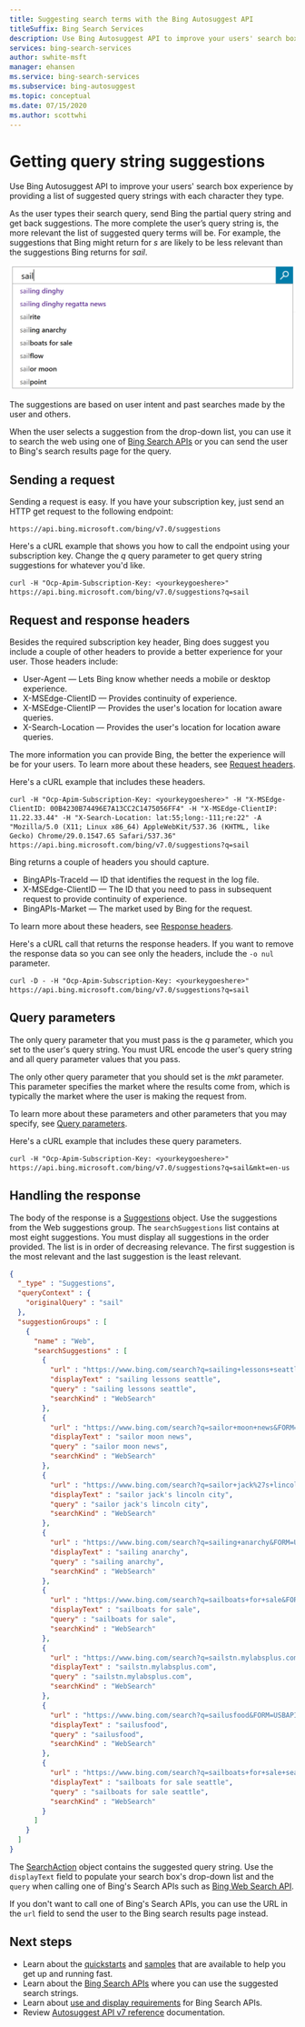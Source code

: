 ```yaml
---
title: Suggesting search terms with the Bing Autosuggest API
titleSuffix: Bing Search Services
description: Use Bing Autosuggest API to improve your users' search box experience by providing a list of suggested query strings with each character they type.
services: bing-search-services
author: swhite-msft
manager: ehansen
ms.service: bing-search-services
ms.subservice: bing-autosuggest
ms.topic: conceptual
ms.date: 07/15/2020
ms.author: scottwhi
---
```


# Getting query string suggestions

Use Bing Autosuggest API to improve your users' search box experience by providing a list of suggested query strings with each character they type.

As the user types their search query, send Bing the partial query string and get back suggestions. The more complete the user’s query string is, the more relevant the list of suggested query terms will be. For example, the suggestions that Bing might return for *s* are likely to be less relevant than the suggestions Bing returns for *sail*. 

![Autosuggest drop-down search box list](../media/bing-autosuggest-drop-down-list.PNG)

The suggestions are based on user intent and past searches made by the user and others.

When the user selects a suggestion from the drop-down list, you can use it to search the web using one of [Bing Search APIs](../../bing-web-search/bing-api-comparison.md) or you can send the user to Bing's search results page for the query.


## Sending a request

Sending a request is easy. If you have your subscription key, just send an HTTP get request to the following endpoint:

```
https://api.bing.microsoft.com/bing/v7.0/suggestions
```

Here's a cURL example that shows you how to call the endpoint using your subscription key. Change the *q* query parameter to get query string suggestions for whatever you'd like.

```curl
curl -H "Ocp-Apim-Subscription-Key: <yourkeygoeshere>" https://api.bing.microsoft.com/bing/v7.0/suggestions?q=sail
```

## Request and response headers

Besides the required subscription key header, Bing does suggest you include a couple of other headers to provide a better experience for your user. Those headers include:

- User-Agent &mdash; Lets Bing know whether needs a mobile or desktop experience.
- X-MSEdge-ClientID &mdash; Provides continuity of experience.
- X-MSEdge-ClientIP &mdash; Provides the user's location for location aware queries.
- X-Search-Location &mdash; Provides the user's location for location aware queries.

The more information you can provide Bing, the better the experience will be for your users. To learn more about these headers, see [Request headers](../reference/headers.md#request-headers).

Here's a cURL example that includes these headers.

```curl
curl -H "Ocp-Apim-Subscription-Key: <yourkeygoeshere>" -H "X-MSEdge-ClientID: 00B4230B74496E7A13CC2C1475056FF4" -H "X-MSEdge-ClientIP: 11.22.33.44" -H "X-Search-Location: lat:55;long:-111;re:22" -A "Mozilla/5.0 (X11; Linux x86_64) AppleWebKit/537.36 (KHTML, like Gecko) Chrome/29.0.1547.65 Safari/537.36" https://api.bing.microsoft.com/bing/v7.0/suggestions?q=sail
```

Bing returns a couple of headers you should capture. 

- BingAPIs-TraceId &mdash; ID that identifies the request in the log file.
- X-MSEdge-ClientID &mdash; The ID that you need to pass in subsequent request to provide continuity of experience.
- BingAPIs-Market &mdash; The market used by Bing for the request.

To learn more about these headers, see [Response headers](../reference/headers.md#response-headers).

Here's a cURL call that returns the response headers. If you want to remove the response data so you can see only the headers, include the `-o nul` parameter.

```curl
curl -D - -H "Ocp-Apim-Subscription-Key: <yourkeygoeshere>" https://api.bing.microsoft.com/bing/v7.0/suggestions?q=sail
```


## Query parameters

The only query parameter that you must pass is the *q* parameter, which you set to the user's query string. You must URL encode the user's query string and all query parameter values that you pass.

The only other query parameter that you should set is the *mkt* parameter. This parameter specifies the market where the results come from, which is typically the market where the user is making the request from.

To learn more about these parameters and other parameters that you may specify, see [Query parameters](../reference/query-parameters.md).

Here's a cURL example that includes these query parameters.

```curl
curl -H "Ocp-Apim-Subscription-Key: <yourkeygoeshere>" https://api.bing.microsoft.com/bing/v7.0/suggestions?q=sail&mkt=en-us
```

## Handling the response

The body of the response is a [Suggestions](../reference/response-objects.md#suggestions) object. Use the suggestions from the Web suggestions group. The `searchSuggestions` list contains at most eight suggestions. You must display all suggestions in the order provided. The list is in order of decreasing relevance. The first suggestion is the most relevant and the last suggestion is the least relevant.

```json
{
  "_type" : "Suggestions",
  "queryContext" : {
    "originalQuery" : "sail"
  },
  "suggestionGroups" : [
    {
      "name" : "Web",
      "searchSuggestions" : [
        {
          "url" : "https://www.bing.com/search?q=sailing+lessons+seattle&FORM=USBAPI",
          "displayText" : "sailing lessons seattle",
          "query" : "sailing lessons seattle",
          "searchKind" : "WebSearch"
        },
        {
          "url" : "https://www.bing.com/search?q=sailor+moon+news&FORM=USBAPI",
          "displayText" : "sailor moon news",
          "query" : "sailor moon news",
          "searchKind" : "WebSearch"
        },
        {
          "url" : "https://www.bing.com/search?q=sailor+jack%27s+lincoln+city&FORM=USBAPI",
          "displayText" : "sailor jack's lincoln city",
          "query" : "sailor jack's lincoln city",
          "searchKind" : "WebSearch"
        },
        {
          "url" : "https://www.bing.com/search?q=sailing+anarchy&FORM=USBAPI",
          "displayText" : "sailing anarchy",
          "query" : "sailing anarchy",
          "searchKind" : "WebSearch"
        },
        {
          "url" : "https://www.bing.com/search?q=sailboats+for+sale&FORM=USBAPI",
          "displayText" : "sailboats for sale",
          "query" : "sailboats for sale",
          "searchKind" : "WebSearch"
        },
        {
          "url" : "https://www.bing.com/search?q=sailstn.mylabsplus.com&FORM=USBAPI",
          "displayText" : "sailstn.mylabsplus.com",
          "query" : "sailstn.mylabsplus.com",
          "searchKind" : "WebSearch"
        },
        {
          "url" : "https://www.bing.com/search?q=sailusfood&FORM=USBAPI",
          "displayText" : "sailusfood",
          "query" : "sailusfood",
          "searchKind" : "WebSearch"
        },
        {
          "url" : "https://www.bing.com/search?q=sailboats+for+sale+seattle&FORM=USBAPI",
          "displayText" : "sailboats for sale seattle",
          "query" : "sailboats for sale seattle",
          "searchKind" : "WebSearch"
        }
      ]
    }
  ]
}
```

The [SearchAction](../reference/response-objects.md#searchaction) object contains the suggested query string. Use the `displayText` field to populate your search box's drop-down list and the `query` when calling one of Bing's Search APIs such as [Bing Web Search API](../../bing-web-search/overview.md).

If you don't want to call one of Bing's Search APIs, you can use the URL in the `url` field to send the user to the Bing search results page instead.


## Next steps

- Learn about the [quickstarts](../quickstarts/quickstarts.md) and [samples](../samples.md) that are available to help you get up and running fast.
- Learn about the [Bing Search APIs](../../bing-web-search/bing-api-comparison.md) where you can use the suggested search strings.
- Learn about [use and display requirements](../../bing-web-search/use-display-requirements.md) for Bing Search APIs.  
- Review [Autosuggest API v7 reference](../reference/endpoints.md) documentation.  
